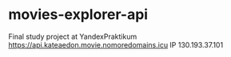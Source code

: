 # movies-explorer-api
Final study project at YandexPraktikum
https://api.kateaedon.movie.nomoredomains.icu
IP 130.193.37.101
